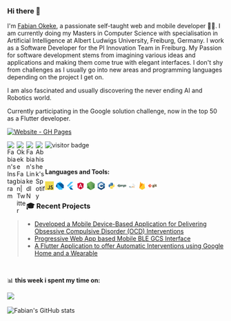 ### Hi there 👋

I'm [Fabian Okeke](https://okekefabian.github.io), a passionate self-taught web and mobile developer 👨‍💻. I am currently doing my Masters in Computer Science with specialisation in Artificial Intelligence at Albert Ludwigs University, Freiburg, Germany. I work as a Software Developer for the PI Innovation Team in Freiburg. My Passion for software development stems from imagining various ideas and applications and making them come true with elegant interfaces. I don't shy from challenges as I usually go into new areas and programming languages depending on the project I get on. 

I am also fascinated and usually discovering the never ending AI and Robotics world. 

Currently participating in the Google solution challenge, now in the top 50 as a Flutter developer.


[![Website - GH Pages](https://img.shields.io/badge/View_site-GH_Pages-2ea44f?style=for-the-badge&logo=Dark-Reader)](https://okekefabian.github.io)

<a href="https://www.instagram.com/awesome_fabyan/">
  <img align="left" alt="Fabian's Instagram" width="22px" src="https://raw.githubusercontent.com/hussainweb/hussainweb/main/icons/instagram.png" />
</a>
<a href="https://twitter.com/awesome_spark">
    <img align="left" alt="Okeke Fabian| Twitter" width="22px" src="https://raw.githubusercontent.com/peterthehan/peterthehan/master/assets/twitter.svg" />
</a>
<a href="https://www.linkedin.com/in/fabian-c-okeke/">
  <img align="left" alt="Fabian's LinkedIN" width="22px" src="https://raw.githubusercontent.com/peterthehan/peterthehan/master/assets/linkedin.svg" />
</a>
<a href="https://open.spotify.com/user/21bpyrsnblkh75sfyer7tajmi?si=aa909199bbf34cc8">
  <img align="left" alt="Abhishek's Spotify" width="22px" src="https://raw.githubusercontent.com/peterthehan/peterthehan/master/assets/spotify.svg" />
</a>

![visitor badge](https://visitor-badge.glitch.me/badge?page_id=jwenjian.visitor-badge&left_text=My%20Page%20Visitors)

<br />

**Languages and Tools:**  

<code><img height="20" src="https://raw.githubusercontent.com/github/explore/80688e429a7d4ef2fca1e82350fe8e3517d3494d/topics/javascript/javascript.png"></code>
<code><img height="20" src="https://raw.githubusercontent.com/github/explore/80688e429a7d4ef2fca1e82350fe8e3517d3494d/topics/dart/dart.png"></code>
<code><img height="20" src="https://raw.githubusercontent.com/github/explore/80688e429a7d4ef2fca1e82350fe8e3517d3494d/topics/flutter/flutter.png"></code>
<code><img height="20" src="https://raw.githubusercontent.com/github/explore/5c058a388828bb5fde0bcafd4bc867b5bb3f26f3/topics/angular/angular.png"></code>
<code><img height="20" src="https://raw.githubusercontent.com/github/explore/80688e429a7d4ef2fca1e82350fe8e3517d3494d/topics/nodejs/nodejs.png"></code>
<code><img height="20" src="https://raw.githubusercontent.com/github/explore/80688e429a7d4ef2fca1e82350fe8e3517d3494d/topics/cpp/cpp.png"></code>
<code><img height="20" src="https://raw.githubusercontent.com/github/explore/80688e429a7d4ef2fca1e82350fe8e3517d3494d/topics/python/python.png"></code>
<code><img height="20" src="https://raw.githubusercontent.com/github/explore/80688e429a7d4ef2fca1e82350fe8e3517d3494d/topics/django/django.png"></code>
<code><img height="20" src="https://raw.githubusercontent.com/github/explore/80688e429a7d4ef2fca1e82350fe8e3517d3494d/topics/mysql/mysql.png"></code>
<code><img height="20" src="https://raw.githubusercontent.com/github/explore/80688e429a7d4ef2fca1e82350fe8e3517d3494d/topics/firebase/firebase.png"></code>
<code><img height="20" src="https://raw.githubusercontent.com/github/explore/80688e429a7d4ef2fca1e82350fe8e3517d3494d/topics/git/git.png"></code>

### 🎓 Recent Projects
>- [Developed a Mobile Device-Based Application for Delivering Obsessive Compulsive Disorder (OCD) Interventions](https://github.com/OkekeFabian/ocd) 
>- [Progressive Web App based Mobile BLE GCS Interface]() 
>- [A Flutter Application to offer Automatic Interventions using Google Home and a Wearable]() 

<br />


📊 **this week i spent my time on:**
<!--START_SECTION:waka-->
<img src="https://wakatime.com/share/@c4222eb1-a5c8-4b4a-9951-1a860a212147/844aac5a-a938-4be4-b011-86e7ff403f13.svg" height="350" />
<!--END_SECTION:waka-->

![Fabian's GitHub stats](https://github-readme-stats.vercel.app/api?username=OkekeFabian&hide=issues&count_private=true&show_icons=true&theme=onedark)
